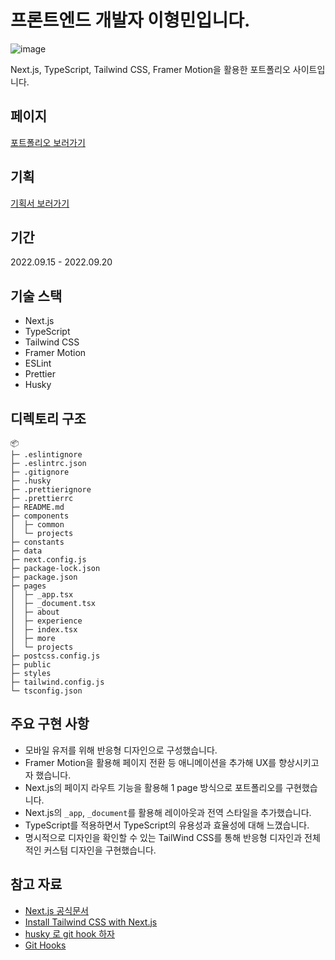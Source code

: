 # 프론트엔드 개발자 이형민입니다.

![image](https://user-images.githubusercontent.com/76457116/193171448-842eff80-f974-4579-aa44-3909dcebbe4c.png)

Next.js, TypeScript, Tailwind CSS, Framer Motion을 활용한 포트폴리오 사이트입니다.

## 페이지

[포트폴리오 보러가기](https://hyoungmin-portfolio.vercel.app/)

## 기획

[기획서 보러가기](https://hyoungmin.notion.site/7a6fe0dff3ea49e8ae0fdcf8923bb7d9)

## 기간

2022.09.15 - 2022.09.20

## 기술 스택

- Next.js
- TypeScript
- Tailwind CSS
- Framer Motion
- ESLint
- Prettier
- Husky

## 디렉토리 구조
```
📦
├─ .eslintignore
├─ .eslintrc.json
├─ .gitignore
├─ .husky
├─ .prettierignore
├─ .prettierrc
├─ README.md
├─ components
│  ├─ common
│  └─ projects
├─ constants
├─ data
├─ next.config.js
├─ package-lock.json
├─ package.json
├─ pages
│  ├─ _app.tsx
│  ├─ _document.tsx
│  ├─ about
│  ├─ experience
│  ├─ index.tsx
│  ├─ more
│  └─ projects
├─ postcss.config.js
├─ public
├─ styles
├─ tailwind.config.js
└─ tsconfig.json
```

## 주요 구현 사항

- 모바일 유저를 위해 반응형 디자인으로 구성했습니다.
- Framer Motion을 활용해 페이지 전환 등 애니메이션을 추가해 UX를 향상시키고자 했습니다.
- Next.js의 페이지 라우트 기능을 활용해 1 page 방식으로 포트폴리오를 구현했습니다.
- Next.js의 `_app`, `_document`를 활용해 레이아웃과 전역 스타일을 추가했습니다.
- TypeScript를 적용하면서 TypeScript의 유용성과 효율성에 대해 느꼈습니다.
- 명시적으로 디자인을 확인할 수 있는 TailWind CSS를 통해 반응형 디자인과 전체적인 커스텀 디자인을 구현했습니다.

## 참고 자료

- [Next.js 공식문서](https://nextjs.org/docs/getting-started#automatic-setup)
- [Install Tailwind CSS with Next.js](https://tailwindcss.com/docs/guides/nextjs)
- [husky 로 git hook 하자](https://library.gabia.com/contents/8492/)
- [Git Hooks](https://git-scm.com/book/ko/v2/Git%EB%A7%9E%EC%B6%A4-Git-Hooks)
